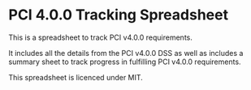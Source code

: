 # PCI 4.0.0 Tracking Spreadsheet

This is a spreadsheet to track PCI v4.0.0 requirements.

It includes all the details from the PCI v4.0.0 DSS as well as includes a summary sheet to track progress in fulfilling PCI v4.0.0 requirements.

This spreadsheet is licenced under MIT.

